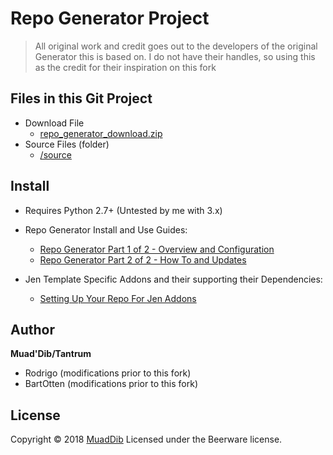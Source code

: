 # Repo Generator Project

> All original work and credit goes out to the developers of the original Generator this is based on. I do not have their handles, so using this as the credit for their inspiration on this fork

## Files in this Git Project

- Download File
    - [repo_generator_download.zip](https://github.com/muaddibttv/tools_and_parsers/raw/master/Kodi%20Related%20Python%20Scripts/Repo%20Generator/repo_generator_download.zip)
- Source Files (folder)
    - [/source](https://github.com/muaddibttv/tools_and_parsers/tree/master/Kodi%20Related%20Python%20Scripts/Repo%20Generator/source)

## Install

- Requires Python 2.7+ (Untested by me with 3.x)
- Repo Generator Install and Use Guides:
    - [Repo Generator Part 1 of 2 - Overview and Configuration](https://www.youtube.com/watch?v=mIspv97RWQw&index=3&list=PLYkSOUo1Vu4ZN6l6xJ9fzJ-d0Y_-ACo68)
    - [Repo Generator Part 2 of 2 - How To and Updates](https://www.youtube.com/watch?v=oJMPjio3TU0&index=4&list=PLYkSOUo1Vu4ZN6l6xJ9fzJ-d0Y_-ACo68)

- Jen Template Specific Addons and their supporting their Dependencies:
    - [Setting Up Your Repo For Jen Addons](https://www.youtube.com/watch?v=_D5jYpMzP4E&index=5&list=PLYkSOUo1Vu4ZN6l6xJ9fzJ-d0Y_-ACo68&t)

## Author

**Muad'Dib/Tantrum**

* Rodrigo (modifications prior to this fork)
* BartOtten (modifications prior to this fork)

## License

Copyright © 2018 [MuadDib](https://github.com/muaddibttv)
Licensed under the Beerware license.
